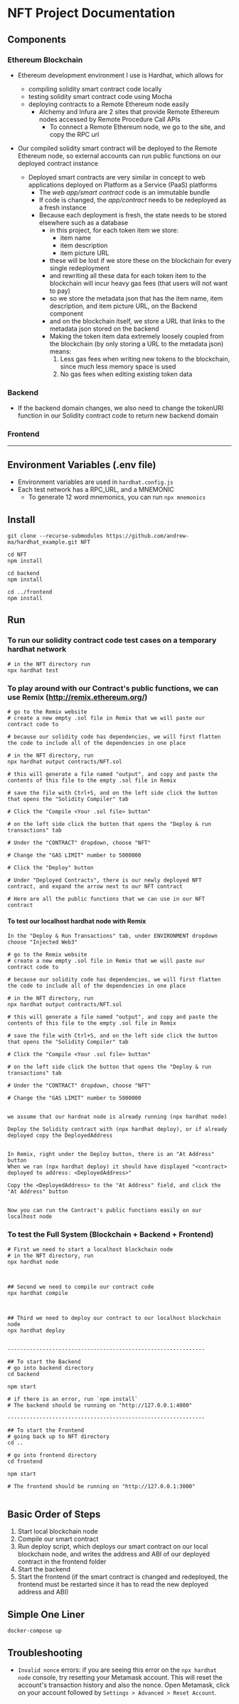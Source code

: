 # NFT Project Documentation

## Components

### Ethereum Blockchain
- Ethereum development environment I use is Hardhat, which allows for
    - compiling solidity smart contract code locally
    - testing solidity smart contract code using Mocha
    - deploying contracts to a Remote Ethereum node easily
        - Alchemy and Infura are 2 sites that provide Remote Ethereum nodes accessed by Remote Procedure Call APIs
            - To connect a Remote Ethereum node, we go to the site, and copy the RPC url

- Our compiled solidity smart contract will be deployed to the Remote Ethereum node, so external accounts can run public functions on our deployed contract instance
    - Deployed smart contracts are very similar in concept to web applications deployed on Platform as a Service (PaaS) platforms
        - The *web app/smart contract* code is an immutable bundle
        - If code is changed, the *app/contract* needs to be redeployed as a fresh instance
        - Because each deployment is fresh, the state needs to be stored elsewhere such as a database
            - in this project, for each token item we store:
                - item name
                - item description
                - item picture URL
            - these will be lost if we store these on the blockchain for every single redeployment
            - and rewriting all these data for each token item to the blockchain will incur heavy gas fees (that users will not want to pay)
            - so we store the metadata json that has the item name, item description, and item picture URL,  on the Backend component
            - and on the blockchain itself, we store a URL that links to the metadata json stored on the backend
            - Making the token item data extremely loosely coupled from the blockchain (by only storing a URL to the metadata json) means:
                1. Less gas fees when writing new tokens to the blockchain, since much less memory space is used
                1. No gas fees when editing existing token data

### Backend
- If the backend domain changes, we also need to change the tokenURI function in our Solidity contract code to return new backend domain

### Frontend


---

## Environment Variables (.env file)
- Environment variables are used in `hardhat.config.js`
- Each test network has a RPC_URL, and a MNEMONIC
    - To generate 12 word mnemonics, you can run `npx mnemonics`



## Install

```
git clone --recurse-submodules https://github.com/andrew-ma/hardhat_example.git NFT

cd NFT
npm install

cd backend
npm install

cd ../frontend
npm install
```

## Run

### To run our solidity contract code test cases on a temporary hardhat network
```
# in the NFT directory run
npx hardhat test
```

### To play around with our Contract's public functions, we can use Remix (http://remix.ethereum.org/)
```!
# go to the Remix website
# create a new empty .sol file in Remix that we will paste our contract code to

# because our solidity code has dependencies, we will first flatten the code to include all of the dependencies in one place

# in the NFT directory, run
npx hardhat output contracts/NFT.sol

# this will generate a file named "output", and copy and paste the contents of this file to the empty .sol file in Remix

# save the file with Ctrl+S, and on the left side click the button that opens the "Solidity Compiler" tab

# Click the "Compile <Your .sol file> button"

# on the left side click the button that opens the "Deploy & run transactions" tab

# Under the "CONTRACT" dropdown, choose "NFT"

# Change the "GAS LIMIT" number to 5000000

# Click the "Deploy" button

# Under "Deployed Contracts", there is our newly deployed NFT contract, and expand the arrow next to our NFT contract

# Here are all the public functions that we can use in our NFT contract

```

#### To test our localhost hardhat node with Remix
```
In the "Deploy & Run Transactions" tab, under ENVIRONMENT dropdown choose "Injected Web3"

# go to the Remix website
# create a new empty .sol file in Remix that we will paste our contract code to

# because our solidity code has dependencies, we will first flatten the code to include all of the dependencies in one place

# in the NFT directory, run
npx hardhat output contracts/NFT.sol

# this will generate a file named "output", and copy and paste the contents of this file to the empty .sol file in Remix

# save the file with Ctrl+S, and on the left side click the button that opens the "Solidity Compiler" tab

# Click the "Compile <Your .sol file> button"

# on the left side click the button that opens the "Deploy & run transactions" tab

# Under the "CONTRACT" dropdown, choose "NFT"

# Change the "GAS LIMIT" number to 5000000


we assume that our hardnat node is already running (npx hardhat node)

Deploy the Solidity contract with (npx hardhat deploy), or if already deployed copy the DeployedAddress


In Remix, right under the Deploy button, there is an "At Address" button
When we ran (npx hardhat deploy) it should have displayed "<contract> deployed to address: <DeployedAddress>"

Copy the <DeployedAddress> to the "At Address" field, and click the "At Address" button


Now you can run the Contract's public functions easily on our localhost node
```



### To test the Full System (Blockchain + Backend + Frontend)
```
# First we need to start a localhost blockchain node
# in the NFT directory, run
npx hardhat node



## Second we need to compile our contract code
npx hardhat compile



## Third we need to deploy our contract to our localhost blockchain node
npx hardhat deploy


--------------------------------------------------------------

## To start the Backend
# go into backend directory
cd backend

npm start

# if there is an error, run `npm install`
# The backend should be running on "http://127.0.0.1:4000"

--------------------------------------------------------------

## To start the Frontend
# going back up to NFT directory
cd ..

# go into frontend directory
cd frontend

npm start

# The frontend should be running on "http://127.0.0.1:3000"


```


## Basic Order of Steps
1. Start local blockchain node
1. Compile our smart contract
1. Run deploy script, which deploys our smart contract on our local blockchain node, and writes the address and ABI of our deployed contract in the frontend folder
1. Start the backend
1. Start the frontend (if the smart contract is changed and redeployed, the frontend must be restarted since it has to read the new deployed address and ABI)

## Simple One Liner
```
docker-compose up
```



## Troubleshooting

- `Invalid nonce` errors: if you are seeing this error on the `npx hardhat node`
  console, try resetting your Metamask account. This will reset the account's
  transaction history and also the nonce. Open Metamask, click on your account
  followed by `Settings > Advanced > Reset Account`.
